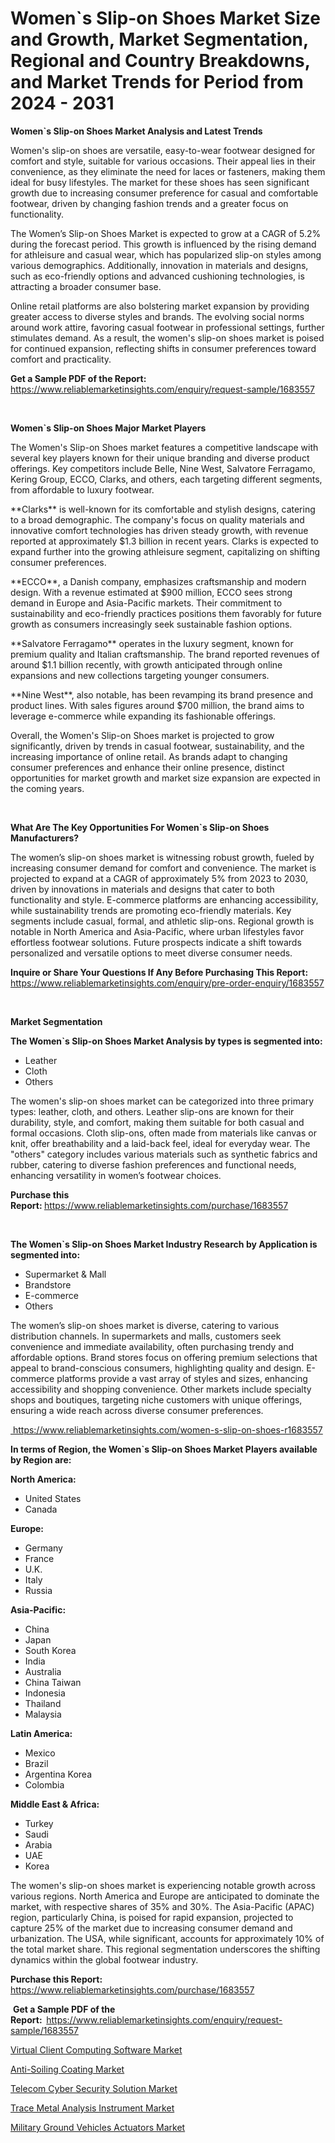 <p><h1>Women`s Slip-on Shoes Market Size and Growth, Market Segmentation, Regional and Country Breakdowns, and Market Trends for Period from 2024 -  2031</h1></p><p><strong>Women`s Slip-on Shoes Market Analysis and Latest Trends</strong></p>
<p><p>Women's slip-on shoes are versatile, easy-to-wear footwear designed for comfort and style, suitable for various occasions. Their appeal lies in their convenience, as they eliminate the need for laces or fasteners, making them ideal for busy lifestyles. The market for these shoes has seen significant growth due to increasing consumer preference for casual and comfortable footwear, driven by changing fashion trends and a greater focus on functionality.</p><p>The Women’s Slip-on Shoes Market is expected to grow at a CAGR of 5.2% during the forecast period. This growth is influenced by the rising demand for athleisure and casual wear, which has popularized slip-on styles among various demographics. Additionally, innovation in materials and designs, such as eco-friendly options and advanced cushioning technologies, is attracting a broader consumer base. </p><p>Online retail platforms are also bolstering market expansion by providing greater access to diverse styles and brands. The evolving social norms around work attire, favoring casual footwear in professional settings, further stimulates demand. As a result, the women's slip-on shoes market is poised for continued expansion, reflecting shifts in consumer preferences toward comfort and practicality.</p></p>
<p><strong>Get a Sample PDF of the Report:&nbsp;</strong> <a href="https://www.reliablemarketinsights.com/enquiry/request-sample/1683557?utm_campaign=1570&utm_medium=2&utm_source=Github&utm_content=ia&utm_term=15102024&utm_id=womens-slip-on-shoes">https://www.reliablemarketinsights.com/enquiry/request-sample/1683557</a></p>
<p>&nbsp;</p>
<p><strong>Women`s Slip-on Shoes Major Market Players</strong></p>
<p><p>The Women's Slip-on Shoes market features a competitive landscape with several key players known for their unique branding and diverse product offerings. Key competitors include Belle, Nine West, Salvatore Ferragamo, Kering Group, ECCO, Clarks, and others, each targeting different segments, from affordable to luxury footwear.</p><p>**Clarks** is well-known for its comfortable and stylish designs, catering to a broad demographic. The company's focus on quality materials and innovative comfort technologies has driven steady growth, with revenue reported at approximately $1.3 billion in recent years. Clarks is expected to expand further into the growing athleisure segment, capitalizing on shifting consumer preferences.</p><p>**ECCO**, a Danish company, emphasizes craftsmanship and modern design. With a revenue estimated at $900 million, ECCO sees strong demand in Europe and Asia-Pacific markets. Their commitment to sustainability and eco-friendly practices positions them favorably for future growth as consumers increasingly seek sustainable fashion options.</p><p>**Salvatore Ferragamo** operates in the luxury segment, known for premium quality and Italian craftsmanship. The brand reported revenues of around $1.1 billion recently, with growth anticipated through online expansions and new collections targeting younger consumers. </p><p>**Nine West**, also notable, has been revamping its brand presence and product lines. With sales figures around $700 million, the brand aims to leverage e-commerce while expanding its fashionable offerings.</p><p>Overall, the Women's Slip-on Shoes market is projected to grow significantly, driven by trends in casual footwear, sustainability, and the increasing importance of online retail. As brands adapt to changing consumer preferences and enhance their online presence, distinct opportunities for market growth and market size expansion are expected in the coming years.</p></p>
<p>&nbsp;</p>
<p><strong>What Are The Key Opportunities For Women`s Slip-on Shoes Manufacturers?</strong></p>
<p><p>The women’s slip-on shoes market is witnessing robust growth, fueled by increasing consumer demand for comfort and convenience. The market is projected to expand at a CAGR of approximately 5% from 2023 to 2030, driven by innovations in materials and designs that cater to both functionality and style. E-commerce platforms are enhancing accessibility, while sustainability trends are promoting eco-friendly materials. Key segments include casual, formal, and athletic slip-ons. Regional growth is notable in North America and Asia-Pacific, where urban lifestyles favor effortless footwear solutions. Future prospects indicate a shift towards personalized and versatile options to meet diverse consumer needs.</p></p>
<p><strong>Inquire or Share Your Questions If Any Before Purchasing This Report:</strong> <a href="https://www.reliablemarketinsights.com/enquiry/pre-order-enquiry/1683557?utm_campaign=1570&utm_medium=2&utm_source=Github&utm_content=ia&utm_term=15102024&utm_id=womens-slip-on-shoes">https://www.reliablemarketinsights.com/enquiry/pre-order-enquiry/1683557</a></p>
<p>&nbsp;</p>
<p><strong>Market Segmentation</strong></p>
<p><strong>The Women`s Slip-on Shoes Market Analysis by types is segmented into:</strong></p>
<p><ul><li>Leather</li><li>Cloth</li><li>Others</li></ul></p>
<p><p>The women's slip-on shoes market can be categorized into three primary types: leather, cloth, and others. Leather slip-ons are known for their durability, style, and comfort, making them suitable for both casual and formal occasions. Cloth slip-ons, often made from materials like canvas or knit, offer breathability and a laid-back feel, ideal for everyday wear. The "others" category includes various materials such as synthetic fabrics and rubber, catering to diverse fashion preferences and functional needs, enhancing versatility in women’s footwear choices.</p></p>
<p><strong>Purchase this Report:&nbsp;</strong><a href="https://www.reliablemarketinsights.com/purchase/1683557?utm_campaign=1570&utm_medium=2&utm_source=Github&utm_content=ia&utm_term=15102024&utm_id=womens-slip-on-shoes">https://www.reliablemarketinsights.com/purchase/1683557</a></p>
<p>&nbsp;</p>
<p><strong>The Women`s Slip-on Shoes Market Industry Research by Application is segmented into:</strong></p>
<p><ul><li>Supermarket & Mall</li><li>Brandstore</li><li>E-commerce</li><li>Others</li></ul></p>
<p><p>The women’s slip-on shoes market is diverse, catering to various distribution channels. In supermarkets and malls, customers seek convenience and immediate availability, often purchasing trendy and affordable options. Brand stores focus on offering premium selections that appeal to brand-conscious consumers, highlighting quality and design. E-commerce platforms provide a vast array of styles and sizes, enhancing accessibility and shopping convenience. Other markets include specialty shops and boutiques, targeting niche customers with unique offerings, ensuring a wide reach across diverse consumer preferences.</p></p>
<p><a href="https://www.reliablemarketinsights.com/women-s-slip-on-shoes-r1683557?utm_campaign=1570&utm_medium=2&utm_source=Github&utm_content=ia&utm_term=15102024&utm_id=womens-slip-on-shoes">&nbsp;https://www.reliablemarketinsights.com/women-s-slip-on-shoes-r1683557</a></p>
<p><strong>In terms of Region, the Women`s Slip-on Shoes Market Players available by Region are:</strong></p>
<p>
    <p> <strong> North America: </strong>
        <ul>
            <li>United States</li>
            <li>Canada</li>
        </ul>
        </p> 
    <p> <strong> Europe: </strong>
        <ul>
            <li>Germany</li>
            <li>France</li>
            <li>U.K.</li>
            <li>Italy</li>
            <li>Russia</li>
        </ul>
        </p> 
    <p> <strong> Asia-Pacific: </strong>
        <ul>
            <li>China</li>
            <li>Japan</li>
            <li>South Korea</li>
            <li>India</li>
            <li>Australia</li>
            <li>China Taiwan</li>
            <li>Indonesia</li>
            <li>Thailand</li>
            <li>Malaysia</li>
        </ul>
        </p> 
    <p> <strong> Latin America: </strong>
        <ul>
            <li>Mexico</li>
            <li>Brazil</li>
            <li>Argentina Korea</li>
            <li>Colombia</li>
        </ul>
        </p> 
    <p> <strong> Middle East & Africa: </strong>
        <ul>
            <li>Turkey</li>
            <li>Saudi</li>
            <li>Arabia</li>
            <li>UAE</li>
            <li>Korea</li>
        </ul>
    </p>
    </p>
<p><p>The women's slip-on shoes market is experiencing notable growth across various regions. North America and Europe are anticipated to dominate the market, with respective shares of 35% and 30%. The Asia-Pacific (APAC) region, particularly China, is poised for rapid expansion, projected to capture 25% of the market due to increasing consumer demand and urbanization. The USA, while significant, accounts for approximately 10% of the total market share. This regional segmentation underscores the shifting dynamics within the global footwear industry.</p></p>
<p><strong>Purchase this Report: </strong><a href="https://www.reliablemarketinsights.com/purchase/1683557?utm_campaign=1570&utm_medium=2&utm_source=Github&utm_content=ia&utm_term=15102024&utm_id=womens-slip-on-shoes">https://www.reliablemarketinsights.com/purchase/1683557</a></p>
<p>&nbsp;<strong>Get a Sample PDF of the Report:&nbsp;&nbsp;</strong><a href="https://www.reliablemarketinsights.com/enquiry/request-sample/1683557?utm_campaign=1570&utm_medium=2&utm_source=Github&utm_content=ia&utm_term=15102024&utm_id=womens-slip-on-shoes">https://www.reliablemarketinsights.com/enquiry/request-sample/1683557</a></p>
<p><strong></strong></p>
<p><p><a href="https://www.linkedin.com/pulse/global-virtual-client-computing-software-market-forecast-dhlpf?trk=public_post_embed_feed-article-content&utm_campaign=1570&utm_medium=2&utm_source=Github&utm_content=ia&utm_term=15102024&utm_id=womens-slip-on-shoes">Virtual Client Computing Software Market</a></p><p><a href="https://www.linkedin.com/pulse/global-anti-soiling-coating-market-trends-insights-growth-lr2sf?trk=public_post_embed_feed-article-content&utm_campaign=1570&utm_medium=2&utm_source=Github&utm_content=ia&utm_term=15102024&utm_id=womens-slip-on-shoes">Anti-Soiling Coating Market</a></p><p><a href="https://www.linkedin.com/pulse/telecom-cyber-security-solution-market-outlook-complete-industry-gyscf?trk=public_post_embed_feed-article-content&utm_campaign=1570&utm_medium=2&utm_source=Github&utm_content=ia&utm_term=15102024&utm_id=womens-slip-on-shoes">Telecom Cyber Security Solution Market</a></p><p><a href="https://www.linkedin.com/pulse/investing-trace-metal-analysis-instrument-market-trends-leading-j0xxf?trk=public_post_embed_feed-article-content&utm_campaign=1570&utm_medium=2&utm_source=Github&utm_content=ia&utm_term=15102024&utm_id=womens-slip-on-shoes">Trace Metal Analysis Instrument Market</a></p><p><a href="https://www.linkedin.com/pulse/global-perspectives-military-ground-vehicles-actuators-market-x1pef?trk=public_post_embed_feed-article-content&utm_campaign=1570&utm_medium=2&utm_source=Github&utm_content=ia&utm_term=15102024&utm_id=womens-slip-on-shoes">Military Ground Vehicles Actuators Market</a></p></p>